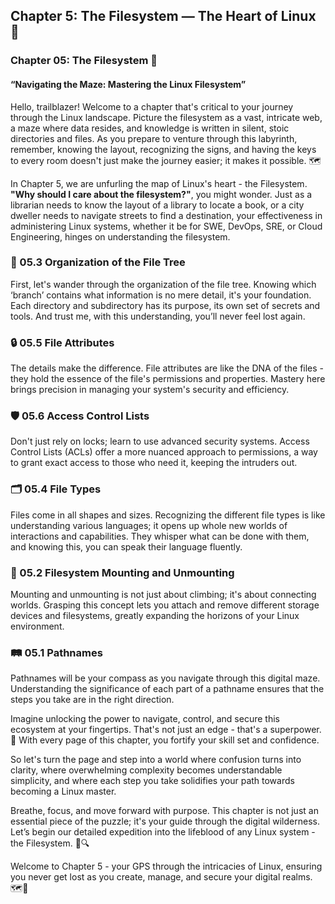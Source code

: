 ## Chapter 5: The Filesystem — The Heart of Linux 🌟

### Chapter 05: The Filesystem 📁

#### “Navigating the Maze: Mastering the Linux Filesystem”

Hello, trailblazer! Welcome to a chapter that's critical to your journey through the Linux landscape. Picture the filesystem as a vast, intricate web, a maze where data resides, and knowledge is written in silent, stoic directories and files. As you prepare to venture through this labyrinth, remember, knowing the layout, recognizing the signs, and having the keys to every room doesn't just make the journey easier; it makes it possible. 🗺️

In Chapter 5, we are unfurling the map of Linux's heart - the Filesystem. **"Why should I care about the filesystem?"**, you might wonder. Just as a librarian needs to know the layout of a library to locate a book, or a city dweller needs to navigate streets to find a destination, your effectiveness in administering Linux systems, whether it be for SWE, DevOps, SRE, or Cloud Engineering, hinges on understanding the filesystem.

### 🌳 05.3 Organization of the File Tree
First, let's wander through the organization of the file tree. Knowing which ‘branch’ contains what information is no mere detail, it's your foundation. Each directory and subdirectory has its purpose, its own set of secrets and tools. And trust me, with this understanding, you’ll never feel lost again.

### 🔒 05.5 File Attributes
The details make the difference. File attributes are like the DNA of the files - they hold the essence of the file's permissions and properties. Mastery here brings precision in managing your system's security and efficiency.

### 🛡 05.6 Access Control Lists
Don't just rely on locks; learn to use advanced security systems. Access Control Lists (ACLs) offer a more nuanced approach to permissions, a way to grant exact access to those who need it, keeping the intruders out.

### 🗂 05.4 File Types
Files come in all shapes and sizes. Recognizing the different file types is like understanding various languages; it opens up whole new worlds of interactions and capabilities. They whisper what can be done with them, and knowing this, you can speak their language fluently.

### 🎣 05.2 Filesystem Mounting and Unmounting
Mounting and unmounting is not just about climbing; it's about connecting worlds. Grasping this concept lets you attach and remove different storage devices and filesystems, greatly expanding the horizons of your Linux environment.

### 🛤 05.1 Pathnames
Pathnames will be your compass as you navigate through this digital maze. Understanding the significance of each part of a pathname ensures that the steps you take are in the right direction. 

Imagine unlocking the power to navigate, control, and secure this ecosystem at your fingertips. That's not just an edge - that's a superpower. 🦸 With every page of this chapter, you fortify your skill set and confidence.

So let's turn the page and step into a world where confusion turns into clarity, where overwhelming complexity becomes understandable simplicity, and where each step you take solidifies your path towards becoming a Linux master.

Breathe, focus, and move forward with purpose. This chapter is not just an essential piece of the puzzle; it's your guide through the digital wilderness. Let’s begin our detailed expedition into the lifeblood of any Linux system - the Filesystem. 🌲🔍 

Welcome to Chapter 5 - your GPS through the intricacies of Linux, ensuring you never get lost as you create, manage, and secure your digital realms. 🗺️🚀